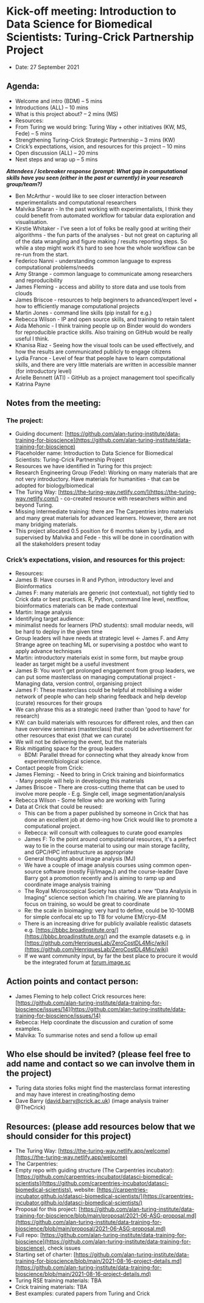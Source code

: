 # Kick-off meeting: Introduction to Data Science for Biomedical Scientists: Turing-Crick Partnership Project

- Date: 27 September 2021

## Agenda:

-   Welcome and intro (BDM) – 5 mins 
-   Introductions (ALL) – 10 mins 
-   What is this project about? – 2 mins (MS)
-   Resources:
  -   From Turing we would bring: Turing Way + other initiatives (KW, MS, Fede) – 5 mins   
  -   Strengthening Turing-Crick Strategic Partnership – 3 mins (KW)
-   Crick’s expectations, vision, and resources for this project – 10 mins 
-   Open discussion (ALL) – 20 mins
-   Next steps and wrap up – 5 mins

***Attendees / Icebreaker response (prompt: What gap in computational skills have you seen (either in the past or currently) in your research group/team?)***

-   Ben McArthur - would like to see closer interaction between experimentalists and computational researchers
-   Malvika Sharan - In the past working with experimentalists, I think they could benefit from automated workflow for tabular data exploration and visualisation.
-   Kirstie Whitaker - I’ve seen a lot of folks be really good at writing their algorithms - the fun parts of the analyses - but not great on capturing all of the data wrangling and figure making / results reporting steps. So while a step might work it’s hard to see how the whole workflow can be re-run from the start.
-   Federico Nanni - understanding common language to express computational problems/needs
-   Amy Strange - common language to communicate among researchers and reproducibility
-   James Fleming - access and ability to store data and use tools from clouds
-   James Briscoe - resources to help beginners to advanced/expert level + how to efficiently manage computational projects
-   Martin Jones - command line skills (pip install for e.g.)
-   Rebecca Wilson - IP and open source skills, and training to retain talent
-   Aida Mehonic - I think training people up on Binder would do wonders for reproducible practice skills. Also training on GitHub would be really useful I think. 
-   Khanisa Riaz - Seeing how the visual tools can be used effectively, and how the results are communicated publicly to engage citizens
-   Lydia France - Level of fear that people have to learn computational skills, and there are very little materials are written in accessible manner (for introductory level)
-   Arielle Bennett (ATI) - GitHub as a project management tool specifically
-   Katrina Payne

## Notes from the meeting:

### The project:

-   Guiding document: [https://github.com/alan-turing-institute/data-training-for-bioscience](https://github.com/alan-turing-institute/data-training-for-bioscience) 
-   Placeholder name: Introduction to Data Science for Biomedical Scientists: Turing-Crick Partnership Project
-   Resources we have identified in Turing for this project:
-   Research Engineering Group (Fede): Working on many materials that are not very introductory. Have materials for humanities - that can be adopted for biology/biomedical
-   The Turing Way: [https://the-turing-way.netlify.com/](https://the-turing-way.netlify.com/) \- co-created resource with researchers within and beyond Turing.
-   Missing intermediate training: there are The Carpentries intro materials and many great materials for advanced learners. However, there are not many bridging materials.
-   This project allocated 0.5 position for 6 months taken by Lydia, and supervised by Malvika and Fede - this will be done in coordination with all the stakeholders present today
    
### Crick’s expectations, vision, and resources for this project: 

-   Resources:
  -   James B: Have courses in R and Python, introductory level and Bioinformatics
  -   James F: many materials are generic (not contextual), not tightly tied to Crick data or best practices. R, Python, command line level, nextflow, bioinformatics materials can be made contextual
  -   Martin: Image analysis
-   Identifying target audience: 
  -   minimalist needs for learners (PhD students): small modular needs, will be hard to deploy in the given time 
  -   Group leaders will have needs at strategic level ← James F. and Amy Strange agree on teaching ML or supervising a postdoc who want to apply advance techniques
  -   Martin: introductory materials exist in some form, but maybe group leader as target might be a useful investment
  -   James B: You won’t get prolonged engagement from group leaders, we can put some masterclass on managing computational project
    -   Managing data, version control, organising project
  -   James F: These masterclass could be helpful at mobilising a wider network of people who can help sharing feedback and help develop (curate) resources for their groups
  -   We can phrase this as a strategic need (rather than 'good to have' for research)
  -   KW: can build materials with resources for different roles, and then can have overview seminars (masterclass) that could be advertisement for other resources that exist (that we can curate)
-   We will not be delivering the event, but the materials
-   Risk mitigating space for the group leaders
    -   BDM: Parallel thread for connecting what they already know from experiment/biological science.
-   Contact people from Crick:
  -   James Fleming:
    -   Need to bring in Crick training and bioinformatics  
    -   Many people will help in developing this materials
  -   James Briscoe
    -   There are cross-cutting theme that can be used to involve more people
    -   E.g. Single cell, image segmentation/analysis
  -   Rebecca Wilson
    -   Some fellow who are working with Turing
-   Data at Crick that could be reused:
    -   This can be from a paper published by someone in Crick that has done an excellent job at demo-ing how Crick would like to promote a computational project.
    -   Rebecca: will consult with colleagues to curate good examples
    -   James F: To the point around computational resources, it's a perfect way to tie in the course material to using our main storage facility, and GPC/HPC infrastructure as appropriate 
    -   General thoughts about image analysis (MJ)
      -   We have a couple of image analysis courses using common open-source software (mostly Fiji/ImageJ) and the course-leader Dave Barry got a promotion recently and is aiming to ramp up and coordinate image analysis training
      -   The Royal Microscopical Society has started a new “Data Analysis in Imaging” science section which I’m chairing. We are planning to focus on training, so would be great to coordinate
      -   Re: the scale in bioimaging: very hard to define, could be 10-100MB for simple confocal etc up to TB for volume EM/cryo-EM
      -   There is an increasing drive for publicly available realistic datasets e.g. [https://bbbc.broadinstitute.org/](https://bbbc.broadinstitute.org/) and the example datasets e.g. in [https://github.com/HenriquesLab/ZeroCostDL4Mic/wiki](https://github.com/HenriquesLab/ZeroCostDL4Mic/wiki) 
      -   If we want community input, by far the best place to procure it would be the integrated forum at [forum.image.sc ](http://forum.image.sc)

## Action points and contact person:

-   James Fleming to help collect Crick resources here: [https://github.com/alan-turing-institute/data-training-for-bioscience/issues/14](https://github.com/alan-turing-institute/data-training-for-bioscience/issues/14) 
-   Rebecca: Help coordinate the discussion and curation of some examples.
-   Malvika: To summarise notes and send a follow up email

## Who else should be invited? (please feel free to add name and contact so we can involve them in the project)

-   Turing data stories folks might find the masterclass format interesting and may have interest in creating/hosting demo
-   Dave Barry ([david.barry@crick.ac.uk](mailto:david.barry@crick.ac.uk)) (image analysis trainer @TheCrick)

## Resources: (please add resources below that we should consider for this project)

-   The Turing Way: [https://the-turing-way.netlify.app/welcome](https://the-turing-way.netlify.app/welcome) 
-   The Carpentries:     
  -   Empty repo with guiding structure (The Carpentries incubator): [https://github.com/carpentries-incubator/datasci-biomedical-scientists](https://github.com/carpentries-incubator/datasci-biomedical-scientists), website: [https://carpentries-incubator.github.io/datasci-biomedical-scientists/](https://carpentries-incubator.github.io/datasci-biomedical-scientists/) 
-   Proposal for this project: [https://github.com/alan-turing-institute/data-training-for-bioscience/blob/main/proposal/2021-06-ASG-proposal.md](https://github.com/alan-turing-institute/data-training-for-bioscience/blob/main/proposal/2021-06-ASG-proposal.md) 
  -   Full repo: [https://github.com/alan-turing-institute/data-training-for-bioscience](https://github.com/alan-turing-institute/data-training-for-bioscience), check issues  
  -   Starting set of charter: [https://github.com/alan-turing-institute/data-training-for-bioscience/blob/main/2021-08-16-project-details.md](https://github.com/alan-turing-institute/data-training-for-bioscience/blob/main/2021-08-16-project-details.md) 
-   Turing RSE training materials: TBA
-   Crick training materials: TBA
-   Best examples: curated papers from Turing and Crick
